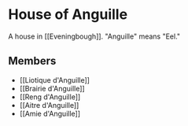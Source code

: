 # House of Anguille

A house in [[Eveningbough]]. "Anguille" means "Eel."

## Members

- [[Liotique d'Anguille]]
- [[Brairie d'Anguille]]
- [[Reng d'Anguille]]
- [[Aitre d'Anguille]]
- [[Amie d'Anguille]]